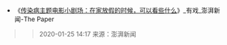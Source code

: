- 《[传染病主题电影小剧场：在家放假的时候，可以看些什么](https://www.thepaper.cn/newsDetail_forward_5631456)》_有戏_澎湃新闻-The Paper
>> 2020-01-25 14:17 来源：澎湃新闻
